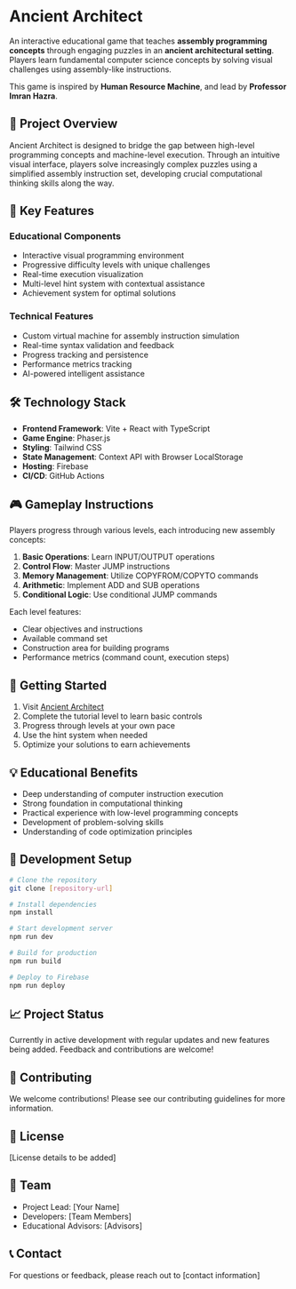 # Ancient Architect

An interactive educational game that teaches <strong>assembly programming concepts</strong> through engaging puzzles in an <strong>ancient architectural setting</strong>. Players learn fundamental computer science concepts by solving visual challenges using assembly-like instructions.

This game is inspired by <strong>Human Resource Machine</strong>, and lead by <strong>Professor Imran Hazra</strong>.
## 🎯 Project Overview

Ancient Architect is designed to bridge the gap between high-level programming concepts and machine-level execution. Through an intuitive visual interface, players solve increasingly complex puzzles using a simplified assembly instruction set, developing crucial computational thinking skills along the way.

## 🌟 Key Features

### Educational Components
- Interactive visual programming environment
- Progressive difficulty levels with unique challenges
- Real-time execution visualization
- Multi-level hint system with contextual assistance
- Achievement system for optimal solutions

### Technical Features
- Custom virtual machine for assembly instruction simulation
- Real-time syntax validation and feedback
- Progress tracking and persistence
- Performance metrics tracking
- AI-powered intelligent assistance

## 🛠 Technology Stack

- **Frontend Framework**: Vite + React with TypeScript
- **Game Engine**: Phaser.js
- **Styling**: Tailwind CSS
- **State Management**: Context API with Browser LocalStorage
- **Hosting**: Firebase
- **CI/CD**: GitHub Actions

## 🎮 Gameplay Instructions

Players progress through various levels, each introducing new assembly concepts:

1. **Basic Operations**: Learn INPUT/OUTPUT operations
2. **Control Flow**: Master JUMP instructions
3. **Memory Management**: Utilize COPYFROM/COPYTO commands
4. **Arithmetic**: Implement ADD and SUB operations
5. **Conditional Logic**: Use conditional JUMP commands

Each level features:
- Clear objectives and instructions
- Available command set
- Construction area for building programs
- Performance metrics (command count, execution steps)

## 🚀 Getting Started

1. Visit [Ancient Architect](https://ancientarchitect.zackhu.com/)
2. Complete the tutorial level to learn basic controls
3. Progress through levels at your own pace
4. Use the hint system when needed
5. Optimize your solutions to earn achievements

## 💡 Educational Benefits

- Deep understanding of computer instruction execution
- Strong foundation in computational thinking
- Practical experience with low-level programming concepts
- Development of problem-solving skills
- Understanding of code optimization principles

## 🔧 Development Setup

```bash
# Clone the repository
git clone [repository-url]

# Install dependencies
npm install

# Start development server
npm run dev

# Build for production
npm run build

# Deploy to Firebase
npm run deploy
```

## 📈 Project Status

Currently in active development with regular updates and new features being added. Feedback and contributions are welcome!

## 🤝 Contributing

We welcome contributions! Please see our contributing guidelines for more information.

## 📝 License

[License details to be added]

## 👥 Team

- Project Lead: [Your Name]
- Developers: [Team Members]
- Educational Advisors: [Advisors]

## 📞 Contact

For questions or feedback, please reach out to [contact information]